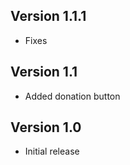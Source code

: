 ## Version 1.1.1

- Fixes

## Version 1.1

- Added donation button

## Version 1.0

- Initial release